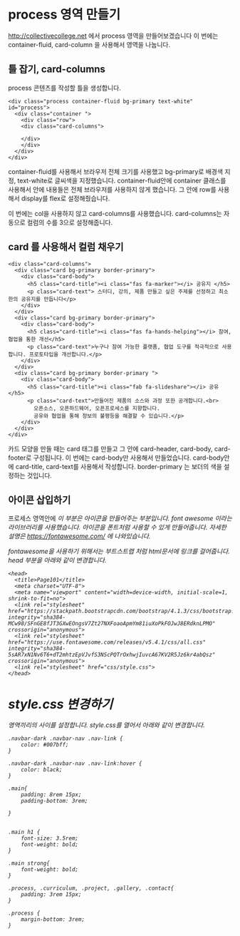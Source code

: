 # process 영역 만들기

http://collectivecollege.net 에서 process 영역을 만들어보겠습니다
이 번에는 container-fluid, card-column 을 사용해서 영역을 나눕니다.

## 틀 잡기, card-columns

process 콘텐츠를 작성할 틀을 생성합니다.

```
<div class="process container-fluid bg-primary text-white" id="process">
  <div class="container ">
    <div class="row">
    <div class="card-columns">
      
    </div>
    </div>
  </div>
</div>
```

container-fluid를 사용해서 브라우저 전체 크기를 사용했고 bg-primary로 배경색 지정, text-white로 글씨색을 지정했습니다.
container-fluid안에 container 클래스를 사용해서 안에 내용들은 전체 브라우저를 사용하지 않게 했습니다.
그 안에 row를 사용해서 display를 flex로 설정해줬습니다.

이 번에는 col을 사용하지 않고 card-columns를 사용했습니다. card-columns는 자동으로 컬럼의 수를 3으로 설정해줍니다.

## card 를 사용해서 컬럼 채우기

```
<div class="card-columns">
  <div class="card bg-primary border-primary">
    <div class="card-body">
      <h5 class="card-title"><i class="fas fa-marker"></i> 공유지 </h5>
      <p class="card-text"> 스터디, 강의, 제품 만들고 싶은 주제를 선정하고 최소한의 공유지를 만듭니다</p>
    </div>
  </div>
  <div class="card bg-primary border-primary">
    <div class="card-body">
      <h5 class="card-title"><i class="fas fa-hands-helping"></i> 참여, 협업을 통한 개선</h5>
      <p class="card-text">누구나 참여 가능한 플랫폼, 협업 도구를 적극적으로 사용합니다. 프로토타입을 개선합니다.</p>
    </div>
  </div>
  <div class="card bg-primary border-primary ">
    <div class="card-body">
      <h5 class="card-title"><i class="fab fa-slideshare"></i> 공유</h5>
      <p class="card-text">만들어진 제품의 소스와 과정 또한 공개합니다.<br>
        오픈소스, 오픈하드웨어, 오픈프로세스를 지향합니다.
        공유와 협업을 통해 정보의 불평등을 해결할 수 있습니다.</p>
    </div>
  </div>
</div>
```

카드 모양을 만들 때는 card 태그를 만들고 그 안에 card-header, card-body, card-footer로 구성됩니다.
이 번에는 card-body만 사용해서 만들었습니다. card-body안에 card-title, card-text를 사용해서 작성합니다.
border-primary 는 보더의 색을 설정하는 것입니다.

## 아이콘 삽입하기

프로세스 영역안에 <i class="fas fa-marker"> 이 부분은 아이콘을 만들어주는 부분입니다.
font awesome 이라는 라이브러리를 사용했습니다. 아이콘을 폰트처럼 사용할 수 있게 만들어줍니다.
자세한 설명은 https://fontawesome.com/ 에 나와있습니다.

fontawesome을 사용하기 위해서는 부트스트랩 처럼 html문서에 링크를 걸어줍니다. 
head 부분을 아래와 같이 변경합니다.

```
<head>
  <title>Page101</title>
  <meta charset="UTF-8">
  <meta name="viewport" content="width=device-width, initial-scale=1, shrink-to-fit=no">
  <link rel="stylesheet" href="https://stackpath.bootstrapcdn.com/bootstrap/4.1.3/css/bootstrap.min.css" integrity="sha384-MCw98/SFnGE8fJT3GXwEOngsV7Zt27NXFoaoApmYm81iuXoPkFOJwJ8ERdknLPMO" crossorigin="anonymous">
  <link rel="stylesheet" href="https://use.fontawesome.com/releases/v5.4.1/css/all.css" integrity="sha384-5sAR7xN1Nv6T6+dT2mhtzEpVJvfS3NScPQTrOxhwjIuvcA67KV2R5Jz6kr4abQsz" crossorigin="anonymous">
  <link rel="stylesheet" href="css/style.css">
</head>
```

# style.css 변경하기

영역끼리의 사이를 설정합니다.
style.css를 열어서 아래와 같이 변경합니다.

```
.navbar-dark .navbar-nav .nav-link {
	color: #007bff;
}

.navbar-dark .navbar-nav .nav-link:hover {
	color: black;
}

.main{
	padding: 8rem 15px;
	padding-bottom: 3rem;
	
}


.main h1 {
	font-size: 3.5rem;
	font-weight: bold;
}

.main strong{
	font-weight: bold;
}

.process, .curriculum, .project, .gallery, .contact{
	padding: 3rem 15px;
}

.process {
	margin-bottom: 3rem;
}

```
